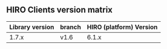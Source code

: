 ## HIRO Clients version matrix

| Library version | branch | HIRO (platform) Version | 
| --------------- | ------ | ----------------------- |
| 1.7.x | v1.6 | 6.1.x |
